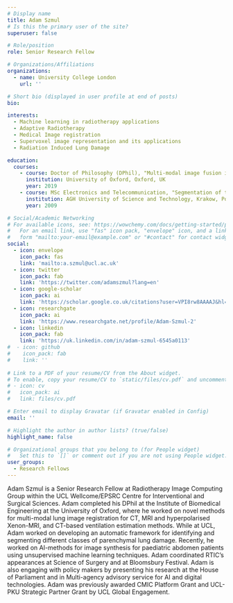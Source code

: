 ```yaml
---
# Display name
title: Adam Szmul
# Is this the primary user of the site?
superuser: false

# Role/position
role: Senior Research Fellow

# Organizations/Affiliations
organizations:
  - name: University College London
    url: ''

# Short bio (displayed in user profile at end of posts)
bio: 

interests:
  - Machine learning in radiotherapy applications
  - Adaptive Radiotherapy
  - Medical Image registration
  - Supervoxel image representation and its applications
  - Radiation Induced Lung Damage

education:
  courses:
    - course: Doctor of Philosophy (DPhil), "Multi-modal image fusion in lung cancer application"
      institution: University of Oxford, Oxford, UK
      year: 2019
    - course: MSc Electronics and Telecommunication, "Segmentation of tomographic medical data for diagnosis and radiotherapy of prostate cancer changes"
      institution: AGH University of Science and Technology, Krakow, Poland
      year: 2009

# Social/Academic Networking
# For available icons, see: https://wowchemy.com/docs/getting-started/page-builder/#icons
#   For an email link, use "fas" icon pack, "envelope" icon, and a link in the
#   form "mailto:your-email@example.com" or "#contact" for contact widget.
social:
  - icon: envelope
    icon_pack: fas
    link: 'mailto:a.szmul@ucl.ac.uk'
  - icon: twitter
    icon_pack: fab
    link: 'https://twitter.com/adamszmul?lang=en'
  - icon: google-scholar
    icon_pack: ai
    link: 'https://scholar.google.co.uk/citations?user=VPI8rw8AAAAJ&hl=en'
  - icon: researchgate
    icon_pack: ai
    link: 'https://www.researchgate.net/profile/Adam-Szmul-2'
  - icon: linkedin
    icon_pack: fab
    link: 'https://uk.linkedin.com/in/adam-szmul-6545a0113'
#  - icon: github
#    icon_pack: fab
#    link: ''
    
# Link to a PDF of your resume/CV from the About widget.
# To enable, copy your resume/CV to `static/files/cv.pdf` and uncomment the lines below.
# - icon: cv
#   icon_pack: ai
#   link: files/cv.pdf

# Enter email to display Gravatar (if Gravatar enabled in Config)
email: ''

# Highlight the author in author lists? (true/false)
highlight_name: false

# Organizational groups that you belong to (for People widget)
#   Set this to `[]` or comment out if you are not using People widget.
user_groups:
  - Research Fellows
---
```


Adam Szmul is a Senior Research Fellow at Radiotherapy Image Computing Group within the UCL Wellcome/EPSRC Centre for Interventional and Surgical Sciences. Adam completed his DPhil at the Institute of Biomedical Engineering at the University of Oxford, where he worked on novel methods for multi-modal lung image registration for CT, MRI and hyperpolarised Xenon-MRI, and CT-based ventilation estimation methods. While at UCL, Adam worked on developing an automatic framework for identifying and segmenting different classes of parenchymal lung damage. Recently, he worked on AI-methods for image synthesis for paediatric abdomen patients using unsupervised machine learning techniques. Adam coordinated RTIC’s appearances at Science of Surgery and at Bloomsbury Festival. Adam is also engaging with policy makers by presenting his research at the House of Parliament and in Multi-agency advisory service for AI and digital technologies. Adam was previously awarded CMIC Platform Grant and UCL-PKU Strategic Partner Grant by UCL Global Engagement.
